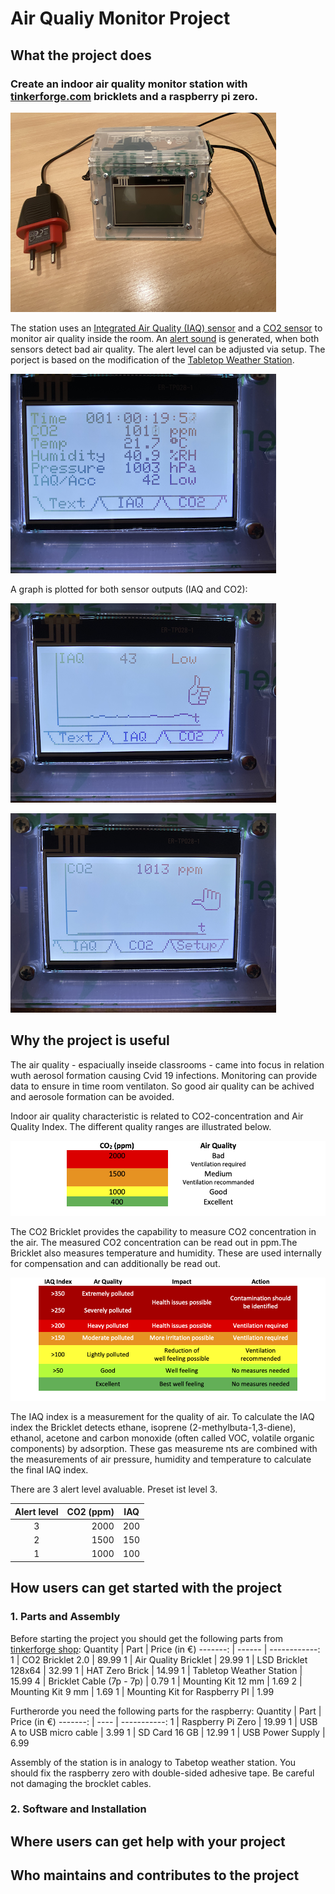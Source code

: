# Air Qualiy Monitor Project 

## What the project does

### Create an indoor air quality monitor station with [tinkerforge.com](https://tinkerforge.com/en/doc/) bricklets and a raspberry pi zero.
![Image 1](/images/IMG_6932.png)

The station uses an [Integrated Air Quality (IAQ) sensor](https://www.tinkerforge.com/en/doc/Hardware/Bricklets/Air_Quality.html#air-quality-bricklet) and a [CO2 sensor](https://www.tinkerforge.com/en/doc/Hardware/Bricklets/CO2_V2.html) to monitor air quality inside the room. An [alert sound](https://www.tinkerforge.com/en/doc/Hardware/Bricklets/Piezo_Speaker_V2.html#piezo-speaker-v2-bricklet) is generated, when both sensors detect bad air quality. The alert level can be adjusted via setup. The porject is based on the modification of the [Tabletop Weather Station](https://www.tinkerforge.com/en/doc/Kits/TabletopWeatherStation/TabletopWeatherStation.html).

![Image 2](/images/IMG_6935.png)

A graph is plotted for both sensor outputs (IAQ and CO2):

![Image 3](/images/IMG_6936.png)

![Image 3](/images/IMG_6937.png)

## Why the project is useful

The air quality - espaciually inseide classrooms - came into focus in relation wuth aerosol formation causing Cvid 19 infections. Monitoring can provide data to ensure in time room ventilaton. So good air quality can be achived and aerosole formation can be avoided. 

Indoor air quality characteristic is related to CO2-concentration and Air Quality Index. The different quality ranges are illustrated below.

![Image 5](/images/CO2.png)

The CO2 Bricklet provides the capability to measure CO2 concentration in the air. The measured CO2 concentration can be read out in ppm.The Bricklet also measures temperature and humidity. These are used internally for compensation and can additionally be read out.

![Image 6](/images/IAQ.png)

The IAQ index is a measurement for the quality of air. To calculate the IAQ index the Bricklet detects ethane, isoprene (2-methylbuta-1,3-diene), ethanol, acetone and carbon monoxide (often called VOC, volatile organic components) by adsorption. These gas measureme nts are combined with the measurements of air pressure, humidity and temperature to calculate the final IAQ index.

There are 3 alert level avaluable. Preset ist level 3. 

Alert level  | CO2 (ppm) |  IAQ
:----------: | --------: |  --------
 3 | 2000  | 200
 2 | 1500  | 150
 1 | 1000  | 100

## How users can get started with the project

### 1. Parts and Assembly

Before starting the project you should get the following parts from [tinkerforge shop](https://www.tinkerforge.com/en/shop/):
Quantity | Part   | Price (in €)
-------: | ------ | ------------:
1 | CO2 Bricklet 2.0 | 89.99
1 | Air Quality Bricklet | 29.99
1 | LSD Bricklet 128x64 | 32.99
1 | HAT Zero Brick | 14.99
1 | Tabletop Weather Station | 15.99
4 | Bricklet Cable (7p - 7p) | 0.79
1 | Mounting Kit 12 mm | 1.69
2 | Mounting Kit 9 mm | 1.69
1 | Mounting Kit for Raspberry PI | 1.99

Furtherorde you need the following parts for the raspberry:
Quantity | Part | Price (in €)
-------: | ---- | -----------:
1 | Raspberry Pi Zero | 19.99
1 | USB A to USB micro cable | 3.99
1 | SD Card 16 GB | 12.99
1 | USB Power Supply | 6.99

Assembly of the station is in analogy to Tabetop weather station. You should fix the raspberry zero with double-sided adhesive tape. Be careful not damaging the brocklet cables.

### 2. Software and Installation



## Where users can get help with your project

## Who maintains and contributes to the project
